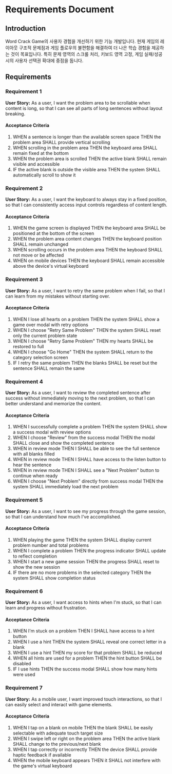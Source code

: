 # Requirements Document

## Introduction

Word Crack Game의 사용자 경험을 개선하기 위한 기능 개발입니다. 현재 게임의 레이아웃 구조적 문제점과 게임 플로우의 불편함을 해결하여 더 나은 학습 경험을 제공하는 것이 목표입니다. 특히 문제 영역의 스크롤 처리, 키보드 영역 고정, 게임 실패/성공 시의 사용자 선택권 확대에 중점을 둡니다.

## Requirements

### Requirement 1

**User Story:** As a user, I want the problem area to be scrollable when content is long, so that I can see all parts of long sentences without layout breaking.

#### Acceptance Criteria

1. WHEN a sentence is longer than the available screen space THEN the problem area SHALL provide vertical scrolling
2. WHEN scrolling in the problem area THEN the keyboard area SHALL remain fixed at the bottom
3. WHEN the problem area is scrolled THEN the active blank SHALL remain visible and accessible
4. IF the active blank is outside the visible area THEN the system SHALL automatically scroll to show it

### Requirement 2

**User Story:** As a user, I want the keyboard to always stay in a fixed position, so that I can consistently access input controls regardless of content length.

#### Acceptance Criteria

1. WHEN the game screen is displayed THEN the keyboard area SHALL be positioned at the bottom of the screen
2. WHEN the problem area content changes THEN the keyboard position SHALL remain unchanged
3. WHEN scrolling occurs in the problem area THEN the keyboard SHALL not move or be affected
4. WHEN on mobile devices THEN the keyboard SHALL remain accessible above the device's virtual keyboard

### Requirement 3

**User Story:** As a user, I want to retry the same problem when I fail, so that I can learn from my mistakes without starting over.

#### Acceptance Criteria

1. WHEN I lose all hearts on a problem THEN the system SHALL show a game over modal with retry options
2. WHEN I choose "Retry Same Problem" THEN the system SHALL reset only the current problem state
3. WHEN I choose "Retry Same Problem" THEN my hearts SHALL be restored to full
4. WHEN I choose "Go Home" THEN the system SHALL return to the category selection screen
5. IF I retry the same problem THEN the blanks SHALL be reset but the sentence SHALL remain the same

### Requirement 4

**User Story:** As a user, I want to review the completed sentence after success without immediately moving to the next problem, so that I can better understand and memorize the content.

#### Acceptance Criteria

1. WHEN I successfully complete a problem THEN the system SHALL show a success modal with review options
2. WHEN I choose "Review" from the success modal THEN the modal SHALL close and show the completed sentence
3. WHEN in review mode THEN I SHALL be able to see the full sentence with all blanks filled
4. WHEN in review mode THEN I SHALL have access to the listen button to hear the sentence
5. WHEN in review mode THEN I SHALL see a "Next Problem" button to continue when ready
6. WHEN I choose "Next Problem" directly from success modal THEN the system SHALL immediately load the next problem

### Requirement 5

**User Story:** As a user, I want to see my progress through the game session, so that I can understand how much I've accomplished.

#### Acceptance Criteria

1. WHEN playing the game THEN the system SHALL display current problem number and total problems
2. WHEN I complete a problem THEN the progress indicator SHALL update to reflect completion
3. WHEN I start a new game session THEN the progress SHALL reset to show the new session
4. IF there are no more problems in the selected category THEN the system SHALL show completion status

### Requirement 6

**User Story:** As a user, I want access to hints when I'm stuck, so that I can learn and progress without frustration.

#### Acceptance Criteria

1. WHEN I'm stuck on a problem THEN I SHALL have access to a hint button
2. WHEN I use a hint THEN the system SHALL reveal one correct letter in a blank
3. WHEN I use a hint THEN my score for that problem SHALL be reduced
4. WHEN all hints are used for a problem THEN the hint button SHALL be disabled
5. IF I use hints THEN the success modal SHALL show how many hints were used

### Requirement 7

**User Story:** As a mobile user, I want improved touch interactions, so that I can easily select and interact with game elements.

#### Acceptance Criteria

1. WHEN I tap on a blank on mobile THEN the blank SHALL be easily selectable with adequate touch target size
2. WHEN I swipe left or right on the problem area THEN the active blank SHALL change to the previous/next blank
3. WHEN I tap correctly or incorrectly THEN the device SHALL provide haptic feedback if available
4. WHEN the mobile keyboard appears THEN it SHALL not interfere with the game's virtual keyboard